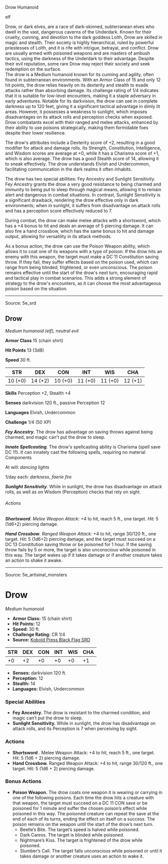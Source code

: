 <MonsterName/>Drow</MonsterName>
<CreatureType/>Humanoid</CreatureType>

<Subtype/>elf</Subtype>
<summary>Drow, or dark elves, are a race of dark-skinned, subterranean elves who dwell in the vast, dangerous caverns of the Underdark. Known for their cruelty, cunning, and devotion to the dark goddess Lolth, Drow are skilled in magic and stealth. Their society is highly hierarchical, ruled by powerful priestesses of Lolth, and it is rife with intrigue, betrayal, and conflict. Drow are usually armed with poisoned weapons and are masters of ambush tactics, using the darkness of the Underdark to their advantage. Despite their evil reputation, some rare Drow may reject their society and seek redemption on the surface.</summary>

<summary>The drow is a Medium humanoid known for its cunning and agility, often found in subterranean environments. With an Armor Class of 15 and only 12 hit points, the drow relies heavily on its dexterity and stealth to evade attacks rather than absorbing damage. Its challenge rating of 1/4 indicates that it is suitable for low-level encounters, making it a staple adversary in early adventures. Notable for its darkvision, the drow can see in complete darkness up to 120 feet, giving it a significant tactical advantage in dimly lit areas. However, it possesses a weakness to sunlight, which imposes disadvantages on its attack rolls and perception checks when exposed. Drow combatants excel with their ranged and melee attacks, enhanced by their ability to use poisons strategically, making them formidable foes despite their lower resilience.</summary>

<detail>

The drow's attributes include a Dexterity score of +2, resulting in a good modifier for attack and damage rolls. Its Strength, Constitution, Intelligence, and Wisdom scores are average at +0, while it has a Charisma score of +1, which is also average. The drow has a good Stealth score of 14, allowing it to sneak effectively. The drow understands Elvish and Undercommon, facilitating communication in the dark realms it often inhabits.

The drow has two special abilities: Fey Ancestry and Sunlight Sensitivity. Fey Ancestry grants the drow a very good resistance to being charmed and immunity to being put to sleep through magical means, allowing it to remain alert and dangerous in combat situations. In contrast, Sunlight Sensitivity is a significant drawback, rendering the drow effective only in dark environments; when in sunlight, it suffers from disadvantage on attack rolls and has a perception score effectively reduced to 7.

During combat, the drow can make melee attacks with a shortsword, which has a +4 bonus to hit and deals an average of 5 piercing damage. It can also fire a hand crossbow, which has the same bonus to hit and damage output, allowing for versatility in its attack methods. 

As a bonus action, the drow can use the Poison Weapon ability, which allows it to coat one of its weapons with a type of poison. If the drow hits an enemy with this weapon, the target must make a DC 11 Constitution saving throw. If they fail, they suffer effects based on the poison used, which can range from being blinded, frightened, or even unconscious. The poison remains effective until the start of the drow's next turn, encouraging rapid and tactical play in combat scenarios. This adds a strong element of strategy to the drow's encounters, as it can choose the most advantageous poison based on the situation.</detail>



---

Source: 5e_srd

## Drow

*Medium humanoid (elf), neutral evil*

**Armor Class** 15 (chain shirt)

**Hit Points** 13 (3d8)

**Speed** 30 ft.

| STR     | DEX     | CON     | INT     | WIS     | CHA     |
|---------|---------|---------|---------|---------|---------|
| 10 (+0) | 14 (+2) | 10 (+0) | 11 (+0) | 11 (+0) | 12 (+1) |

**Skills** Perception +2, Stealth +4

**Senses** darkvision 120 ft., passive Perception 12

**Languages** Elvish, Undercommon

**Challenge** 1/4 (50 XP)

***Fey Ancestry***. The drow has advantage on saving throws against being charmed, and magic can't put the drow to sleep.

***Innate Spellcasting***. The drow's spellcasting ability is Charisma (spell save DC 11). It can innately cast the following spells, requiring no material Components

At will: *dancing lights*

1/day each: *darkness*, *faerie fire*

***Sunlight Sensitivity***. While in sunlight, the drow has disadvantage on attack rolls, as well as on Wisdom (Perception) checks that rely on sight.

###### Actions

***Shortsword***. *Melee Weapon Attack:* +4 to hit, reach 5 ft., one target. *Hit:* 5 (1d6+2) piercing damage.

***Hand Crossbow***. *Ranged Weapon Attack:* +4 to hit, range 30/120 ft., one target. *Hit:* 5 (1d6+2) piercing damage, and the target must succeed on a DC 13 Constitution saving throw or be poisoned for 1 hour. If the saving throw fails by 5 or more, the target is also unconscious while poisoned in this way. The target wakes up if it takes damage or if another creature takes an action to shake it awake.



---

Source: 5e_artisinal_monsters

# Drow

*Medium humanoid*

- **Armor Class:** 15 (chain shirt)
- **Hit Points:** 12
- **Speed:** 30 ft.
- **Challenge Rating:** CR 1/4
- **Source:** [Kobold Press Black Flag SRD](https://koboldpress.com/black-flag-roleplaying/)

| STR | DEX | CON | INT | WIS | CHA |
| --- | --- | --- | --- | --- | --- |
| +0 | +2 | +0 | +0 | +0 | +1 |

- **Senses:** darkvision 120 ft.
- **Perception:** 12
- **Stealth:** 14
- **Languages:** Elvish, Undercommon

### Special Abilities

- **Fey Ancestry.** The drow is resistant to the charmed condition, and magic can’t put the drow to sleep.
- **Sunlight Sensitivity.** While in sunlight, the drow has disadvantage on attack rolls, and its Perception is 7 when perceiving by sight.

### Actions

- **Shortsword** . Melee Weapon Attack: +4 to hit, reach 5 ft., one target. Hit: 5 (1d6 + 2) piercing damage.
- **Hand Crossbow.** Ranged Weapon Attack: +4 to hit, range 30/120 ft., one target. Hit: 5 (1d6 + 2) piercing damage.

### Bonus Actions

- **Poison Weapon.** The drow coats one weapon it is wearing or carrying in one of the following poisons. Each time the drow hits a creature with that weapon, the target must succeed on a DC 11 CON save or be poisoned for 1 minute and suffer the chosen poison’s effect while poisoned in this way. The poisoned creature can repeat the save at the end of each of its turns, ending the effect on itself on a success. The poison remains on the weapon until the start of the drow’s next turn.
	- Beetle’s Bite. The target’s speed is halved while poisoned.
	- Dark Caress. The target is blinded while poisoned.
	- Nightmare’s Kiss. The target is frightened of the drow while poisoned.
	- Slumber’s Call. The target falls unconscious while poisoned or until it takes damage or another creature uses an action to wake it.



